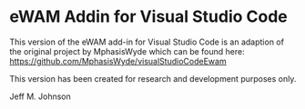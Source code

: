 # eWAM Addin for Visual Studio Code

This version of the eWAM add-in for Visual Studio Code is an adaption of the original project by MphasisWyde which can be found here: https://github.com/MphasisWyde/visualStudioCodeEwam

This version has been created for research and development purposes only.

Jeff M. Johnson

